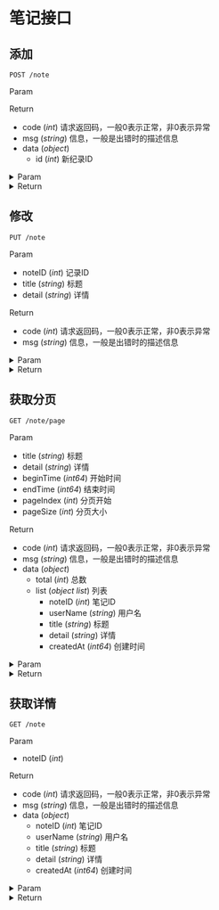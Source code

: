 # 笔记接口

## 添加

`POST /note`

Param


Return

* code (*int*) 请求返回码，一般0表示正常，非0表示异常
* msg (*string*) 信息，一般是出错时的描述信息
* data (*object*) 
    * id (*int*) 新纪录ID

<details>
<summary>Param</summary>

```json
{}
```

</details>

<details>
<summary>Return</summary>

```json
{
    "code": 0,
    "msg": "",
    "data": {
        "id": 16
    }
}
```

</details>

## 修改

`PUT /note`

Param

* noteID (*int*) 记录ID
* title (*string*) 标题
* detail (*string*) 详情

Return

* code (*int*) 请求返回码，一般0表示正常，非0表示异常
* msg (*string*) 信息，一般是出错时的描述信息

<details>
<summary>Param</summary>

```json
{
    "noteID": 16,
    "title": "mod title",
    "detail": "mod detail"
}
```

</details>

<details>
<summary>Return</summary>

```json
{
    "code": 0,
    "msg": "",
    "data": null
}
```

</details>

## 获取分页

`GET /note/page`

Param

* title (*string*) 标题
* detail (*string*) 详情
* beginTime (*int64*) 开始时间
* endTime (*int64*) 结束时间
* pageIndex (*int*) 分页开始
* pageSize (*int*) 分页大小

Return

* code (*int*) 请求返回码，一般0表示正常，非0表示异常
* msg (*string*) 信息，一般是出错时的描述信息
* data (*object*) 
    * total (*int*) 总数
    * list (*object list*) 列表
        * noteID (*int*) 笔记ID
        * userName (*string*) 用户名
        * title (*string*) 标题
        * detail (*string*) 详情
        * createdAt (*int64*) 创建时间

<details>
<summary>Param</summary>

```json
beginTime=0&detail=&endTime=0&pageIndex=0&pageSize=10&title=
```

</details>

<details>
<summary>Return</summary>

```json
{
    "code": 0,
    "msg": "",
    "data": {
        "total": 15,
        "list": [
            {
                "noteID": 16,
                "userName": "0",
                "title": "mod title",
                "detail": "mod detail",
                "createdAt": 1567825606
            },
            {
                "noteID": 15,
                "userName": "0",
                "title": "",
                "detail": "testDetail",
                "createdAt": 1567824210
            },
            {
                "noteID": 14,
                "userName": "0",
                "title": "",
                "detail": "",
                "createdAt": 1567824201
            },
            {
                "noteID": 13,
                "userName": "0",
                "title": "mod title",
                "detail": "mod detail",
                "createdAt": 1567822514
            },
            {
                "noteID": 12,
                "userName": "0",
                "title": "mod title",
                "detail": "mod detail",
                "createdAt": 1567821986
            },
            {
                "noteID": 11,
                "userName": "0",
                "title": "mod title",
                "detail": "mod detail",
                "createdAt": 1567669630
            },
            {
                "noteID": 10,
                "userName": "0",
                "title": "mod title",
                "detail": "mod detail",
                "createdAt": 1567578639
            },
            {
                "noteID": 9,
                "userName": "0",
                "title": "mod title",
                "detail": "mod detail",
                "createdAt": 1567578072
            },
            {
                "noteID": 8,
                "userName": "0",
                "title": "mod title",
                "detail": "mod detail",
                "createdAt": 1567568480
            },
            {
                "noteID": 7,
                "userName": "0",
                "title": "mod title",
                "detail": "mod detail",
                "createdAt": 1567567411
            }
        ]
    }
}
```

</details>

## 获取详情

`GET /note`

Param

* noteID (*int*) 

Return

* code (*int*) 请求返回码，一般0表示正常，非0表示异常
* msg (*string*) 信息，一般是出错时的描述信息
* data (*object*) 
    * noteID (*int*) 笔记ID
    * userName (*string*) 用户名
    * title (*string*) 标题
    * detail (*string*) 详情
    * createdAt (*int64*) 创建时间

<details>
<summary>Param</summary>

```json
noteID=16
```

</details>

<details>
<summary>Return</summary>

```json
{
    "code": 0,
    "msg": "",
    "data": {
        "noteID": 16,
        "userName": "119",
        "title": "mod title",
        "detail": "mod detail",
        "createdAt": 1567825606
    }
}
```

</details>

